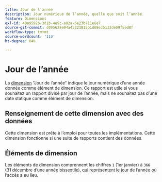 ```yaml
---
title: Jour de l’année
description: Jour numérique de l’année, quelle que soit l’année.
feature: Dimensions
exl-id: 40a95926-3d1b-4e9c-a82a-6e23b711e6e7
source-git-commit: d095628e94a45221815b1d08e35132de09f5ed8f
workflow-type: tm+mt
source-wordcount: '110'
ht-degree: 84%

---
```


# Jour de l’année

La [dimension](overview.md) &quot;Jour de l’année&quot; indique le jour numérique d’une année donnée comme élément de dimension. Ce rapport est utile si vous souhaitez un rapport divisé par jour de l’année, mais ne souhaitez pas d’une date statique comme élément de dimension.

## Renseignement de cette dimension avec des données

Cette dimension est prête à l’emploi pour toutes les implémentations. Cette dimension fonctionne si une suite de rapports contient des données.

## Éléments de dimension

Les éléments de dimension comprennent les chiffres `1` (1er janvier) à `366` (31 décembre d’une année bissextile), qui représentent le jour de l’année où l’accès a eu lieu.
